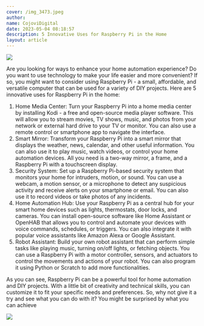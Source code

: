 ```yaml
---
cover: /img_3473.jpeg
author:
name: CojoviDigital
date: 2023-05-04 08:18:57
description: 5 Innovative Uses for Raspberry Pi in the Home
layout: article
---
```


![](https://techdonecheap.files.wordpress.com/2023/05/img_3473.jpg?w=640)

Are you looking for ways to enhance your home automation experience? Do you want to use technology to make your life easier and more convenient? If so, you might want to consider using Raspberry Pi - a small, affordable, and versatile computer that can be used for a variety of DIY projects. Here are 5 innovative uses for Raspberry Pi in the home:

1.  Home Media Center: Turn your Raspberry Pi into a home media center by installing Kodi - a free and open-source media player software. This will allow you to stream movies, TV shows, music, and photos from your network or external hard drive to your TV or monitor. You can also use a remote control or smartphone app to navigate the interface.
2.  Smart Mirror: Transform your Raspberry Pi into a smart mirror that displays the weather, news, calendar, and other useful information. You can also use it to play music, watch videos, or control your home automation devices. All you need is a two-way mirror, a frame, and a Raspberry Pi with a touchscreen display.
3.  Security System: Set up a Raspberry Pi-based security system that monitors your home for intruders, motion, or sound. You can use a webcam, a motion sensor, or a microphone to detect any suspicious activity and receive alerts on your smartphone or email. You can also use it to record videos or take photos of any incidents.
4.  Home Automation Hub: Use your Raspberry Pi as a central hub for your smart home devices such as lights, thermostats, door locks, and cameras. You can install open-source software like Home Assistant or OpenHAB that allows you to control and automate your devices with voice commands, schedules, or triggers. You can also integrate it with popular voice assistants like Amazon Alexa or Google Assistant.
5.  Robot Assistant: Build your own robot assistant that can perform simple tasks like playing music, turning on/off lights, or fetching objects. You can use a Raspberry Pi with a motor controller, sensors, and actuators to control the movements and actions of your robot. You can also program it using Python or Scratch to add more functionalities.

As you can see, Raspberry Pi can be a powerful tool for home automation and DIY projects. With a little bit of creativity and technical skills, you can customize it to fit your specific needs and preferences. So, why not give it a try and see what you can do with it? You might be surprised by what you can achieve

![](https://techdonecheap.files.wordpress.com/2023/05/techpredatormedbaner.jpg?w=1024)